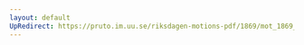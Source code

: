 ```yaml
---
layout: default
UpRedirect: https://pruto.im.uu.se/riksdagen-motions-pdf/1869/mot_1869__ak__340/mot_1869__ak__340-001.pdf
---
```

